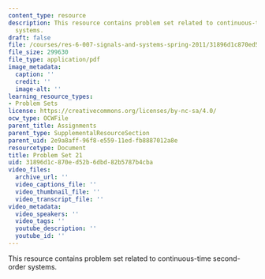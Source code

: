 ```yaml
---
content_type: resource
description: This resource contains problem set related to continuous-time second-order
  systems.
draft: false
file: /courses/res-6-007-signals-and-systems-spring-2011/31896d1c870ed52b6dbd82b5787b4cba_MITRES_6_007S11_hw21.pdf
file_size: 299630
file_type: application/pdf
image_metadata:
  caption: ''
  credit: ''
  image-alt: ''
learning_resource_types:
- Problem Sets
license: https://creativecommons.org/licenses/by-nc-sa/4.0/
ocw_type: OCWFile
parent_title: Assignments
parent_type: SupplementalResourceSection
parent_uid: 2e9a8aff-96f8-e559-11ed-fb8887012a8e
resourcetype: Document
title: Problem Set 21
uid: 31896d1c-870e-d52b-6dbd-82b5787b4cba
video_files:
  archive_url: ''
  video_captions_file: ''
  video_thumbnail_file: ''
  video_transcript_file: ''
video_metadata:
  video_speakers: ''
  video_tags: ''
  youtube_description: ''
  youtube_id: ''
---
```

This resource contains problem set related to continuous-time second-order systems.